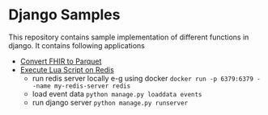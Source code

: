 # Django Samples

This repository contains sample implementation of different functions in django. It contains following applications

- [Convert FHIR to Parquet](https://github.com/muneeb706/django-samples/tree/main/fhir_to_parquet)
- [Execute Lua Script on Redis](https://github.com/muneeb706/django-samples/tree/main/redis_sample)
  - run redis server locally e-g using docker `docker run -p 6379:6379 --name my-redis-server redis`
  - load event data `python manage.py loaddata events`
  - run django server `python manage.py runserver`
